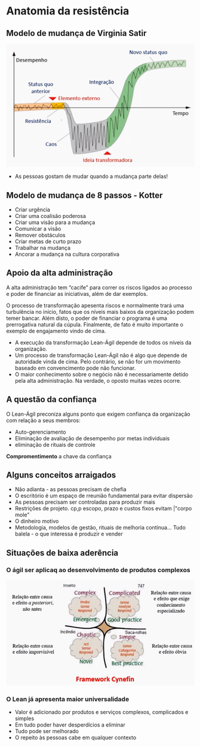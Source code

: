 # Anatomia da resistência

## Modelo de mudança de Virginia Satir

![mudança](04-anatomia_da_resistencia___resistencia.png)

* As pessoas gostam de mudar quando a mudança parte delas!

## Modelo de mudança de 8 passos - Kotter

- Criar urgência
- Criar uma coalisão poderosa
- Criar uma visão para a mudança
- Comunicar a visão
- Remover obstáculos
- Criar metas de curto prazo
- Trabalhar na mudança
- Ancorar a mudança na cultura corporativa

## Apoio da alta administração

A alta administração tem “cacife” para correr os riscos ligados ao processo e poder de financiar as iniciativas, além de dar exemplos. 

O processo de transformação apesenta riscos e normalmente trará uma turbulência no início, fatos que os níveis mais baixos da organização podem temer bancar. Além disto, o poder de financiar o programa é uma prerrogativa natural da cúpula. Finalmente, de fato é muito importante o exemplo de engajamento vindo de cima.

- A execução da transformação Lean-Ágil depende de todos os níveis da organização.
- Um processo de transformação Lean-Ágil não é algo que depende de autoridade vinda de cima. Pelo contrário, se não for um movimento baseado em convencimento pode não funcionar.
- O maior conhecimento sobre o negócio não é necessariamente detido pela alta administração. Na verdade, o oposto muitas vezes ocorre.

## A questão da confiança

O Lean-Ágil preconiza alguns ponto que exigem confiança da organização com relação a seus membros:

- Auto-gerenciamento
- Eliminação de avaliação de desempenho por metas individuais
- eliminação de rituais de controle

**Compromentimento** a chave da confiança

## Alguns conceitos arraigados

- Não adianta - as pessoas precisam de chefia
- O escritório é um espaço de rreunião fundamental para evitar dispersão
- As pessoas precisam ser controladas para produzir mais
- Restrições de projeto. cp,p escopo, prazo e custos fixos evitam |"corpo mole"
- O dinheiro motivo
- Metodologia, modelos de gestão, rituais de melhoria contínua... Tudo balela - o que interessa é produzir e vender

## Situações de baixa aderência

### O ágil ser aplicaq ao desenvolvimento de produtos complexos

![complexo](04-anatomia_da_resistencia___complexos.png)

### O Lean já apresenta maior universalidade

- Valor é adicionado por produtos e serviços complexos, complicados e simples
- Em tudo poder haver desperdícios a eliminar
- Tudo pode ser melhorado
- O repeito às pessoas cabe em qualquer contexto
